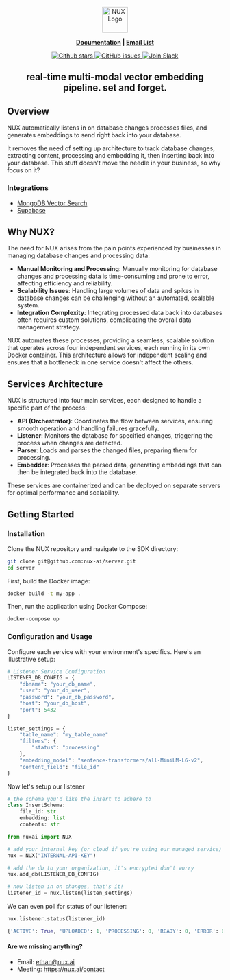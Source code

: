 <p align="center">
  <img height="60" src="https://nux.ai/static/img/brand/nux_logo_dark.png" alt="NUX Logo">
</p>
<p align="center">
<strong><a href="https://docs.nux.ai/">Documentation</a> | <a href="https://www.nux.ai/newsletter-signup/">Email List</a>
</strong>
</p>

<p align="center">
    <a href="https://github.com/nux-ai/server/stargazers">
        <img src="https://img.shields.io/github/stars/nux-ai/server.svg?style=flat&color=yellow" alt="Github stars"/>
    </a>
    <a href="https://github.com/nux-ai/server/issues">
        <img src="https://img.shields.io/github/issues/nux-ai/server.svg?style=flat&color=success" alt="GitHub issues"/>
    </a>
    <a href="https://join.slack.com/t/nuxai/shared_invite/zt-2efp37o7q-FDyH3LFPkeOsc9Vi_Q6ZEA">
        <img src="https://img.shields.io/badge/slack-join-green.svg?logo=slack" alt="Join Slack"/>
    </a>
</p>

<h2 align="center">
    <b>real-time multi-modal vector embedding pipeline. set and forget. 
    </b>
</h2>

## Overview

NUX automatically listens in on database changes processes files, and generates embeddings to send right back into your database.

It removes the need of setting up architecture to track database changes, extracting content, processing and embedding it, then inserting back into your database. This stuff doesn't move the needle in your business, so why focus on it?

### Integrations

- [MongoDB Vector Search](https://www.mongodb.com/products/platform/atlas-vector-search)
- [Supabase](https://supabase.com/vector)

## Why NUX?

The need for NUX arises from the pain points experienced by businesses in managing database changes and processing data:

- **Manual Monitoring and Processing**: Manually monitoring for database changes and processing data is time-consuming and prone to error, affecting efficiency and reliability.
- **Scalability Issues**: Handling large volumes of data and spikes in database changes can be challenging without an automated, scalable system.
- **Integration Complexity**: Integrating processed data back into databases often requires custom solutions, complicating the overall data management strategy.

NUX automates these processes, providing a seamless, scalable solution that operates across four independent services, each running in its own Docker container. This architecture allows for independent scaling and ensures that a bottleneck in one service doesn't affect the others.

## Services Architecture

NUX is structured into four main services, each designed to handle a specific part of the process:

- **API (Orchestrator)**: Coordinates the flow between services, ensuring smooth operation and handling failures gracefully.
- **Listener**: Monitors the database for specified changes, triggering the process when changes are detected.
- **Parser**: Loads and parses the changed files, preparing them for processing.
- **Embedder**: Processes the parsed data, generating embeddings that can then be integrated back into the database.

These services are containerized and can be deployed on separate servers for optimal performance and scalability.

## Getting Started

### Installation

Clone the NUX repository and navigate to the SDK directory:

```bash
git clone git@github.com:nux-ai/server.git
cd server
```

First, build the Docker image:

```bash
docker build -t my-app .
```

Then, run the application using Docker Compose:

```bash
docker-compose up
```

### Configuration and Usage

Configure each service with your environment's specifics. Here's an illustrative setup:

```python
# Listener Service Configuration
LISTENER_DB_CONFIG = {
    "dbname": "your_db_name",
    "user": "your_db_user",
    "password": "your_db_password",
    "host": "your_db_host",
    "port": 5432
}

listen_settings = {
    "table_name": "my_table_name"
    "filters": {
        "status": "processing"
    },
    "embedding_model": "sentence-transformers/all-MiniLM-L6-v2",
    "content_field": "file_id"
}

```

Now let's setup our listener
```python
# the schema you'd like the insert to adhere to
class InsertSchema:
    file_id: str
    embedding: list
    contents: str

from nuxai import NUX

# add your internal key (or cloud if you're using our managed service)
nux = NUX("INTERNAL-API-KEY")

# add the db to your organization, it's encrypted don't worry
nux.add_db(LISTENER_DB_CONFIG)

# now listen in on changes, that's it! 
listener_id = nux.listen(listen_settings)
```

We can even poll for status of our listener:

```python
nux.listener.status(listener_id)

{'ACTIVE': True, 'UPLOADED': 1, 'PROCESSING': 0, 'READY': 0, 'ERROR': 0}
```


#### Are we missing anything?

- Email: ethan@nux.ai
- Meeting: https://nux.ai/contact

